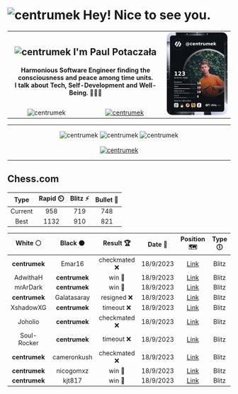 <h1>
  <img
    src="https://emojis.slackmojis.com/emojis/images/1531849430/4246/blob-sunglasses.gif"
    width="30"
    alt="centrumek"
  />
  Hey! Nice to see you.
</h1>

<table>
  <tbody>
    <tr>
      <td align="center" width="70%" colspan="2">
        <h2>
          <img
            src="https://raw.githubusercontent.com/MartinHeinz/MartinHeinz/master/wave.gif"
            width="30px"
            alt="centrumek"
          />
          I'm Paul Potaczała
        </h2>
        <h4>
          Harmonious Software Engineer finding the consciousness and peace among time units.
          <br/>
          I talk about Tech, Self-Development and Well-Being. 🌿🧘🚀
        </h4>
      </td>
      <td width="30%" rowspan="2">
        <a href="https://app.daily.dev/centrumek">
          <img
            src="./devcard.png"
            alt="centrumek"
          />
        </a>
      </td>
    </tr>
    <tr align="center">
      <td>
        <img
          src="https://komarev.com/ghpvc/?username=centrumek&label=visitors&color=0e75b6&style=flat"
          alt="centrumek"
        >
      </td>
      <td>
        <a href="https://stackoverflow.com/users/14496012/centrumek">
          <img
            src="https://stackoverflow.com/users/flair/14496012.png?theme=dark"
            alt="centrumek"
          >
        </a>
      </td>
    </tr>
  </tbody>
</table>

---
<div align="center">
  <img 
    src="https://github-readme-stats.vercel.app/api?username=centrumek&show_icons=true&count_private=true&theme=darcula&hide_border=true&hide=issues,contribs&bg_color=00000000"
    alt="centrumek"
  />
  <img
    src="https://github-readme-stats.vercel.app/api/top-langs/?username=centrumek&layout=compact&hide_border=true&theme=darcula&bg_color=00000000&langs_count=6&exclude_repo=air-statistic-app"
    alt="centrumek"
  />
  <img 
    src="https://github-readme-streak-stats.herokuapp.com?user=centrumek&theme=darcula&hide_border=true&background=FFFFFF00"
    alt="centrumek"
  />
  <br/>
  <br/>
  <a href="https://www.buymeacoffee.com/centrumek">
    <img
      src="https://cdn.buymeacoffee.com/buttons/v2/default-orange.png"
      height="50"
      width="210"
      alt="centrumek"
    />
  </a>
</div>

---

## Chess.com

<div align="center">
<!--START_SECTION:chessStats-->
<!-- Automatically generated with https://github.com/Balastrong/chess-stats-action -->

| Type | Rapid ⏲️ | Blitz ⚡ | Bullet 🔫 |
|:---:|:---:|:---:|:---:|
| Current | 958 | 719 | 748 |
| Best | 1132 | 910 | 821 |

| White ⚪ | Black ⚫ | Result 🏆 | Date 📅 | Position 🗺️ | Type 🕕 |
|:---:|:---:|:---:|:---:|:---:|:---:|
| **centrumek** | Emar16 | checkmated ❌ | 18/9/2023 | <a href="http://www.ee.unb.ca/cgi-bin/tervo/fen.pl?select=6rk/7p/3Q4/p4p2/3b4/8/PP3PqP/4RRK1 w - -">Link</a> | Blitz |
| AdwithaH | **centrumek** | win 🥇 | 18/9/2023 | <a href="http://www.ee.unb.ca/cgi-bin/tervo/fen.pl?select=r1b1k2r/ppp5/2nb4/3p1P2/3Pn3/5NP1/PPN1B3/R1BQ1RKq w kq -">Link</a> | Blitz |
| mrArDark | **centrumek** | win 🥇 | 18/9/2023 | <a href="http://www.ee.unb.ca/cgi-bin/tervo/fen.pl?select=8/5pkp/p5p1/8/P3P3/5PQP/2q3PK/8 w - -">Link</a> | Blitz |
| **centrumek** | GaIatasaray | resigned ❌ | 18/9/2023 | <a href="http://www.ee.unb.ca/cgi-bin/tervo/fen.pl?select=r2qkbnr/ppp3pp/2np1p2/4p3/2B1P1b1/2N2N2/PPPP1PPP/R1B1K2R w KQkq -">Link</a> | Blitz |
| XshadowXG | **centrumek** | timeout ❌ | 18/9/2023 | <a href="http://www.ee.unb.ca/cgi-bin/tervo/fen.pl?select=8/8/K2Q4/1Q6/4k3/8/8/8 b - -">Link</a> | Blitz |
| Joholio | **centrumek** | checkmated ❌ | 18/9/2023 | <a href="http://www.ee.unb.ca/cgi-bin/tervo/fen.pl?select=5b1r/3n1p1p/3p1p2/3Qk3/3NP3/8/1PP1KPqP/2BQ3R b - -">Link</a> | Blitz |
| Soul-Rocker | **centrumek** | timeout ❌ | 18/9/2023 | <a href="http://www.ee.unb.ca/cgi-bin/tervo/fen.pl?select=8/2p5/3p3r/4p3/5bk1/5R2/P4NK1/8 b - -">Link</a> | Blitz |
| **centrumek** | cameronkush | checkmated ❌ | 18/9/2023 | <a href="http://www.ee.unb.ca/cgi-bin/tervo/fen.pl?select=6k1/5ppp/4p3/3p4/pqpP4/2K1P3/1rP2PPP/R2Q4 w - -">Link</a> | Blitz |
| **centrumek** | nicogomxz | win 🥇 | 18/9/2023 | <a href="http://www.ee.unb.ca/cgi-bin/tervo/fen.pl?select=8/pp2bppp/1kb5/4P3/1P3Rp1/P3P2P/1BP2K2/3R4 b - -">Link</a> | Blitz |
| **centrumek** | kjt817 | win 🥇 | 18/9/2023 | <a href="http://www.ee.unb.ca/cgi-bin/tervo/fen.pl?select=8/8/4R1pk/3Q4/P7/8/6KP/8 b - -">Link</a> | Blitz |

<!--END_SECTION:chessStats-->
</div>
<!--
**centrumek/centrumek** is a ✨ _special_ ✨ repository because its `README.md` (this file) appears on your GitHub profile.

Here are some ideas to get you started:

- 🔭 I’m currently working on ...
- 🌱 I’m currently learning ...
- 👯 I’m looking to collaborate on ...
- 🤔 I’m looking for help with ...
- 💬 Ask me about ...
- 📫 How to reach me: ...
- 😄 Pronouns: ...
- ⚡ Fun fact: ...
-->
